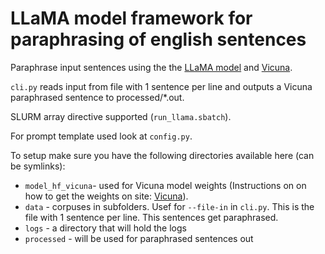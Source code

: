 # LLaMA model framework for paraphrasing of english sentences 

Paraphrase input sentences using the the [LLaMA model](https://ai.facebook.com/blog/large-language-model-llama-meta-ai/) and [Vicuna](https://github.com/lm-sys/FastChat).

`cli.py` reads input from file with 1 sentence per line and outputs a Vicuna paraphrased sentence to processed/\*.out.

SLURM array directive supported (`run_llama.sbatch`).

For prompt template used look at `config.py`.

To setup make sure you have the following directories available here (can be symlinks):
+ `model_hf_vicuna`- used for Vicuna model weights (Instructions on on how to get the weights on site: [Vicuna](https://github.com/lm-sys/FastChat)).
+ `data` - corpuses in subfolders. Usef for `--file-in` in `cli.py`. This is the file with 1 sentence per line. This sentences get paraphrased.
+ `logs` - a directory that will hold the logs
+ `processed` - will be used for paraphrased sentences out

